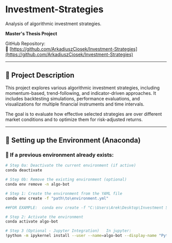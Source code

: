 # Investment-Strategies  
Analysis of algorithmic investment strategies.

**Master's Thesis Project**

GitHub Repository:  
🔗 [https://github.com/ArkadiuszCiosek/Investment-Strategies](https://github.com/ArkadiuszCiosek/Investment-Strategies)

---

## 📘 Project Description

This project explores various algorithmic investment strategies, including momentum-based, trend-following, and indicator-driven approaches. It includes backtesting simulations, performance evaluations, and visualizations for multiple financial instruments and time intervals.

The goal is to evaluate how effective selected strategies are over different market conditions and to optimize them for risk-adjusted returns.

---

## 🔧 Setting up the Environment (Anaconda)

### 🧹 If a previous environment already exists:
```bash
# Step 0a: Deactivate the current environment (if active)
conda deactivate

# Step 0b: Remove the existing environment (optional)
conda env remove -n algo-bot

# Step 1: Create the environment from the YAML file
conda env create -f "path\to\environment.yml"

##FOR EXAMPLE:  conda env create -f "C:\Users\Arek\Desktop\Investment Strategies\environment.yml"

# Step 2: Activate the environment
conda activate algo-bot

# Step 3 (Optional - Jupyter Integration)   In jupyter: 
!python -m ipykernel install --user --name=algo-bot --display-name "Python (algo-bot)"




